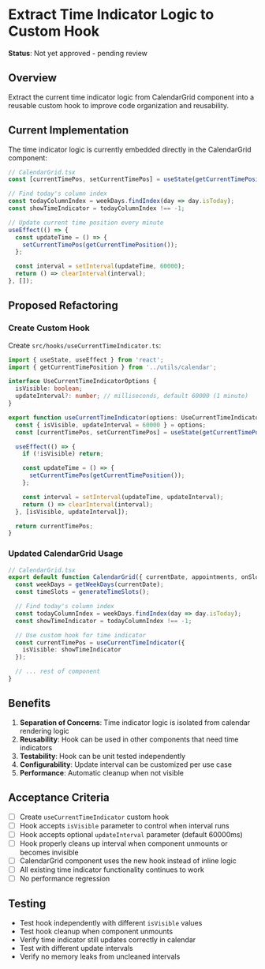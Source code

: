 # Extract Time Indicator Logic to Custom Hook

**Status**: Not yet approved - pending review

## Overview
Extract the current time indicator logic from CalendarGrid component into a reusable custom hook to improve code organization and reusability.

## Current Implementation
The time indicator logic is currently embedded directly in the CalendarGrid component:

```typescript
// CalendarGrid.tsx
const [currentTimePos, setCurrentTimePos] = useState(getCurrentTimePosition());

// Find today's column index
const todayColumnIndex = weekDays.findIndex(day => day.isToday);
const showTimeIndicator = todayColumnIndex !== -1;

// Update current time position every minute
useEffect(() => {
  const updateTime = () => {
    setCurrentTimePos(getCurrentTimePosition());
  };

  const interval = setInterval(updateTime, 60000);
  return () => clearInterval(interval);
}, []);
```

## Proposed Refactoring

### Create Custom Hook
Create `src/hooks/useCurrentTimeIndicator.ts`:

```typescript
import { useState, useEffect } from 'react';
import { getCurrentTimePosition } from '../utils/calendar';

interface UseCurrentTimeIndicatorOptions {
  isVisible: boolean;
  updateInterval?: number; // milliseconds, default 60000 (1 minute)
}

export function useCurrentTimeIndicator(options: UseCurrentTimeIndicatorOptions) {
  const { isVisible, updateInterval = 60000 } = options;
  const [currentTimePos, setCurrentTimePos] = useState(getCurrentTimePosition());

  useEffect(() => {
    if (!isVisible) return;

    const updateTime = () => {
      setCurrentTimePos(getCurrentTimePosition());
    };

    const interval = setInterval(updateTime, updateInterval);
    return () => clearInterval(interval);
  }, [isVisible, updateInterval]);

  return currentTimePos;
}
```

### Updated CalendarGrid Usage
```typescript
// CalendarGrid.tsx
export default function CalendarGrid({ currentDate, appointments, onSlotClick, onAppointmentClick }: CalendarGridProps) {
  const weekDays = getWeekDays(currentDate);
  const timeSlots = generateTimeSlots();

  // Find today's column index
  const todayColumnIndex = weekDays.findIndex(day => day.isToday);
  const showTimeIndicator = todayColumnIndex !== -1;

  // Use custom hook for time indicator
  const currentTimePos = useCurrentTimeIndicator({ 
    isVisible: showTimeIndicator 
  });

  // ... rest of component
}
```

## Benefits

1. **Separation of Concerns**: Time indicator logic is isolated from calendar rendering logic
2. **Reusability**: Hook can be used in other components that need time indicators
3. **Testability**: Hook can be unit tested independently
4. **Configurability**: Update interval can be customized per use case
5. **Performance**: Automatic cleanup when not visible

## Acceptance Criteria

- [ ] Create `useCurrentTimeIndicator` custom hook
- [ ] Hook accepts `isVisible` parameter to control when interval runs
- [ ] Hook accepts optional `updateInterval` parameter (default 60000ms)
- [ ] Hook properly cleans up interval when component unmounts or becomes invisible
- [ ] CalendarGrid component uses the new hook instead of inline logic
- [ ] All existing time indicator functionality continues to work
- [ ] No performance regression

## Testing

- Test hook independently with different `isVisible` values
- Test hook cleanup when component unmounts
- Verify time indicator still updates correctly in calendar
- Test with different update intervals
- Verify no memory leaks from uncleaned intervals